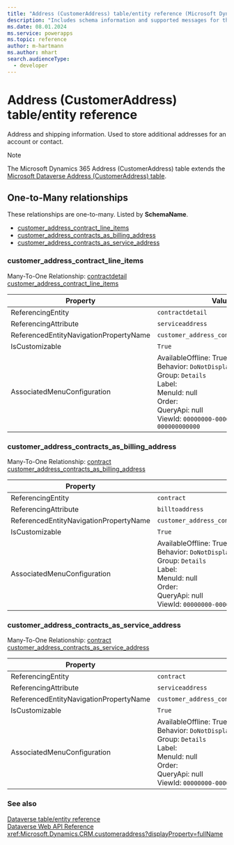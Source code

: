 ```yaml
---
title: "Address (CustomerAddress) table/entity reference (Microsoft Dynamics 365)"
description: "Includes schema information and supported messages for the Address (CustomerAddress) table/entity with Microsoft Dynamics 365."
ms.date: 08.01.2024
ms.service: powerapps
ms.topic: reference
author: m-hartmann
ms.author: mhart
search.audienceType: 
  - developer
---
```


# Address (CustomerAddress) table/entity reference

Address and shipping information. Used to store additional addresses for an account or contact.

> [!NOTE]
> The Microsoft Dynamics 365 Address (CustomerAddress) table extends the [Microsoft Dataverse Address (CustomerAddress) table](/power-apps/developer/data-platform/reference/entities/customeraddress).




## One-to-Many relationships

These relationships are one-to-many. Listed by **SchemaName**.

- [customer_address_contract_line_items](#BKMK_customer_address_contract_line_items)
- [customer_address_contracts_as_billing_address](#BKMK_customer_address_contracts_as_billing_address)
- [customer_address_contracts_as_service_address](#BKMK_customer_address_contracts_as_service_address)

### <a name="BKMK_customer_address_contract_line_items"></a> customer_address_contract_line_items

Many-To-One Relationship: [contractdetail customer_address_contract_line_items](contractdetail.md#BKMK_customer_address_contract_line_items)

|Property|Value|
|---|---|
|ReferencingEntity|`contractdetail`|
|ReferencingAttribute|`serviceaddress`|
|ReferencedEntityNavigationPropertyName|`customer_address_contract_line_items`|
|IsCustomizable|`True`|
|AssociatedMenuConfiguration|AvailableOffline: True<br />Behavior: `DoNotDisplay`<br />Group: `Details`<br />Label: <br />MenuId: null<br />Order: <br />QueryApi: null<br />ViewId: `00000000-0000-0000-0000-000000000000`|

### <a name="BKMK_customer_address_contracts_as_billing_address"></a> customer_address_contracts_as_billing_address

Many-To-One Relationship: [contract customer_address_contracts_as_billing_address](contract.md#BKMK_customer_address_contracts_as_billing_address)

|Property|Value|
|---|---|
|ReferencingEntity|`contract`|
|ReferencingAttribute|`billtoaddress`|
|ReferencedEntityNavigationPropertyName|`customer_address_contracts_as_billing_address`|
|IsCustomizable|`True`|
|AssociatedMenuConfiguration|AvailableOffline: True<br />Behavior: `DoNotDisplay`<br />Group: `Details`<br />Label: <br />MenuId: null<br />Order: <br />QueryApi: null<br />ViewId: `00000000-0000-0000-0000-000000000000`|

### <a name="BKMK_customer_address_contracts_as_service_address"></a> customer_address_contracts_as_service_address

Many-To-One Relationship: [contract customer_address_contracts_as_service_address](contract.md#BKMK_customer_address_contracts_as_service_address)

|Property|Value|
|---|---|
|ReferencingEntity|`contract`|
|ReferencingAttribute|`serviceaddress`|
|ReferencedEntityNavigationPropertyName|`customer_address_contracts_as_service_address`|
|IsCustomizable|`True`|
|AssociatedMenuConfiguration|AvailableOffline: True<br />Behavior: `DoNotDisplay`<br />Group: `Details`<br />Label: <br />MenuId: null<br />Order: <br />QueryApi: null<br />ViewId: `00000000-0000-0000-0000-000000000000`|



### See also

[Dataverse table/entity reference](../about-entity-reference.md)  
[Dataverse Web API Reference](/power-apps/developer/data-platform/webapi/reference/about)   
<xref:Microsoft.Dynamics.CRM.customeraddress?displayProperty=fullName>
